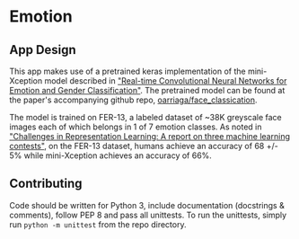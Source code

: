 # Emotion

## App Design
This app makes use of a pretrained keras implementation of the mini-Xception model described in ["Real-time Convolutional 
Neural Networks for Emotion and Gender Classification"][1]. The pretrained model can be found at the paper's 
accompanying github repo, [oarriaga/face_classication][2]. 

The model is trained on FER-13, a labeled dataset of ~38K greyscale face images each of which belongs in 1 of 7 
emotion classes. As noted in ["Challenges in Representation Learning: A report on three machine learning contests"][3], 
on the FER-13 dataset, humans achieve an accuracy of 68 +/- 5% while mini-Xception achieves an accuracy of 66%.

## Contributing
Code should be written for Python 3, include documentation (docstrings & comments), follow PEP 8 and pass all unittests.
To run the unittests, simply run `python -m unittest` from the repo directory.   

 
[1]: https://arxiv.org/abs/1710.07557
[2]: https://github.com/oarriaga/face_classification
[3]: https://arxiv.org/abs/1307.0414

